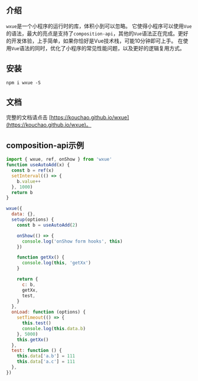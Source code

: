 ## 介绍
`wxue`是一个小程序的运行时的库，体积小到可以忽略。
它使得小程序可以使用`Vue`的语法，最大的亮点是支持了`composition-api`，其他的`Vue`语法正在完成。更好的开发体验，上手简单，如果你恰好是Vue技术栈，可能10分钟即可上手。
在使用`Vue`语法的同时，优化了小程序的常见性能问题，以及更好的逻辑复用方式。
## 安装
```
npm i wxue -S
```

## 文档
完整的文档请点击 [https://kouchao.github.io/wxue](https://kouchao.github.io/wxue)。

## composition-api示例
```javascript
import { wxue, ref, onShow } from 'wxue'
function useAutoAdd(x) {
  const b = ref(x)
  setInterval(() => {
    b.value++
  }, 1000)
  return b
}

wxue({
  data: {},
  setup(options) {
    const b = useAutoAdd(2)

    onShow(() => {
      console.log('onShow form hooks', this)
    })

    function getXx() {
      console.log(this, 'getXx')
    }

    return {
      c: b,
      getXx,
      test,
    }
  },
  onLoad: function (options) {
    setTimeout(() => {
      this.test()
      console.log(this.data.b)
    }, 5000)
    this.getXx()
  },
  test: function () {
    this.data['a.b'] = 111
    this.data['a.c'] = 111
  },
})
```
